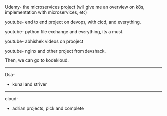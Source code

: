 Udemy- the microservices project (will give me an overview on k8s, implementation with microservices, etc)

youtube- end to end project on devops, with cicd, and everything.

youtube- python file exchange and everything, its a must.

youtube- abhishek videos on prooject

youtube- nginx and other project from devshack.

Then, we can go to kodekloud.

---

Dsa-
- kunal and striver

---

cloud-
- adrian projects, pick and complete.

